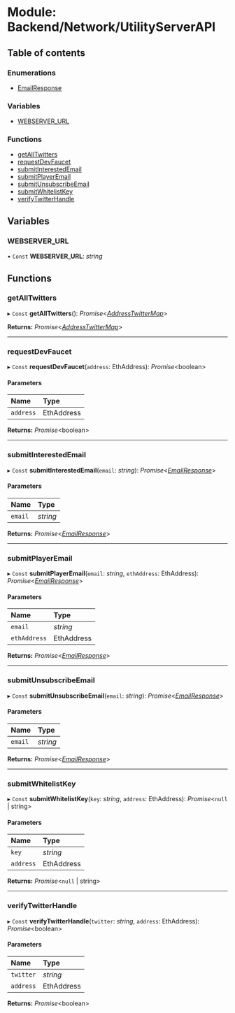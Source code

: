 # Module: Backend/Network/UtilityServerAPI

## Table of contents

### Enumerations

- [EmailResponse](../enums/backend_network_utilityserverapi.emailresponse.md)

### Variables

- [WEBSERVER_URL](backend_network_utilityserverapi.md#webserver_url)

### Functions

- [getAllTwitters](backend_network_utilityserverapi.md#getalltwitters)
- [requestDevFaucet](backend_network_utilityserverapi.md#requestdevfaucet)
- [submitInterestedEmail](backend_network_utilityserverapi.md#submitinterestedemail)
- [submitPlayerEmail](backend_network_utilityserverapi.md#submitplayeremail)
- [submitUnsubscribeEmail](backend_network_utilityserverapi.md#submitunsubscribeemail)
- [submitWhitelistKey](backend_network_utilityserverapi.md#submitwhitelistkey)
- [verifyTwitterHandle](backend_network_utilityserverapi.md#verifytwitterhandle)

## Variables

### WEBSERVER_URL

• `Const` **WEBSERVER_URL**: _string_

## Functions

### getAllTwitters

▸ `Const` **getAllTwitters**(): _Promise_<[_AddressTwitterMap_](_types_darkforest_api_utilityserverapitypes.md#addresstwittermap)\>

**Returns:** _Promise_<[_AddressTwitterMap_](_types_darkforest_api_utilityserverapitypes.md#addresstwittermap)\>

---

### requestDevFaucet

▸ `Const` **requestDevFaucet**(`address`: EthAddress): _Promise_<boolean\>

#### Parameters

| Name      | Type       |
| :-------- | :--------- |
| `address` | EthAddress |

**Returns:** _Promise_<boolean\>

---

### submitInterestedEmail

▸ `Const` **submitInterestedEmail**(`email`: _string_): _Promise_<[_EmailResponse_](../enums/backend_network_utilityserverapi.emailresponse.md)\>

#### Parameters

| Name    | Type     |
| :------ | :------- |
| `email` | _string_ |

**Returns:** _Promise_<[_EmailResponse_](../enums/backend_network_utilityserverapi.emailresponse.md)\>

---

### submitPlayerEmail

▸ `Const` **submitPlayerEmail**(`email`: _string_, `ethAddress`: EthAddress): _Promise_<[_EmailResponse_](../enums/backend_network_utilityserverapi.emailresponse.md)\>

#### Parameters

| Name         | Type       |
| :----------- | :--------- |
| `email`      | _string_   |
| `ethAddress` | EthAddress |

**Returns:** _Promise_<[_EmailResponse_](../enums/backend_network_utilityserverapi.emailresponse.md)\>

---

### submitUnsubscribeEmail

▸ `Const` **submitUnsubscribeEmail**(`email`: _string_): _Promise_<[_EmailResponse_](../enums/backend_network_utilityserverapi.emailresponse.md)\>

#### Parameters

| Name    | Type     |
| :------ | :------- |
| `email` | _string_ |

**Returns:** _Promise_<[_EmailResponse_](../enums/backend_network_utilityserverapi.emailresponse.md)\>

---

### submitWhitelistKey

▸ `Const` **submitWhitelistKey**(`key`: _string_, `address`: EthAddress): _Promise_<`null` \| string\>

#### Parameters

| Name      | Type       |
| :-------- | :--------- |
| `key`     | _string_   |
| `address` | EthAddress |

**Returns:** _Promise_<`null` \| string\>

---

### verifyTwitterHandle

▸ `Const` **verifyTwitterHandle**(`twitter`: _string_, `address`: EthAddress): _Promise_<boolean\>

#### Parameters

| Name      | Type       |
| :-------- | :--------- |
| `twitter` | _string_   |
| `address` | EthAddress |

**Returns:** _Promise_<boolean\>
